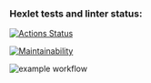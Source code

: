 ### Hexlet tests and linter status:
[![Actions Status](https://github.com/corbosin/php-project-lvl1/workflows/hexlet-check/badge.svg)](https://github.com/corbosin/php-project-lvl1/actions)

[![Maintainability](https://api.codeclimate.com/v1/badges/a99a88d28ad37a79dbf6/maintainability)](https://codeclimate.com/github/codeclimate/codeclimate/maintainability)

![example workflow](https://github.com/github/docs/actions/workflows/main.yml/badge.svg)
